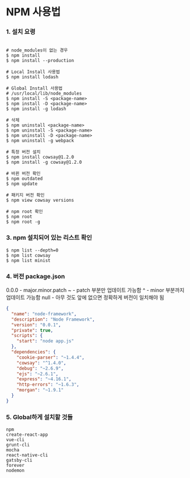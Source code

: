 # NPM 사용법  

### 1. 설치 요령

```shell

# node_modules이 없는 경우
$ npm install
$ npm install --production

# Local Install 사용법
$ npm install lodash

# Global Install 사용법
# /usr/local/lib/node_modules
$ npm install -S <package-name>
$ npm install -D <package-name>
$ npm install -g lodash

# 삭제
$ npm uninstall <package-name>
$ npm uninstall -S <package-name>
$ npm uninstall -D <package-name>
$ npm uninstall -g webpack

# 특정 버전 설치
$ npm install cowsay@1.2.0
$ npm install -g cowsay@1.2.0

# 바뀐 버전 확인
$ npm outdated
$ npm update

# 패키지 버전 확인
$ npm view cowsay versions

# npm root 확인
$ npm root
$ npm root -g

```

### 3. npm 설치되어 있는 리스트 확인

```shell
$ npm list --depth=0
$ npm list cowsay
$ npm list minist
```

### 4. 버전 package.json

0.0.0 - major.minor.patch
~ - patch 부분만 업데이트 가능함
^ - minor 부분까지 업데이트 가능함
null - 아무 것도 앞에 없으면 정확하게 버전이 일치해야 됨
```json
{
  "name": "node-framework",
  "description": "Node Framework",
  "version": "0.0.1",
  "private": true,
  "scripts": {
    "start": "node app.js"
  },
  "dependencies": {
    "cookie-parser": "~1.4.4", 
    "cowsay": "^1.4.0",
    "debug": "~2.6.9",
    "ejs": "~2.6.1",
    "express": "~4.16.1",
    "http-errors": "~1.6.3",
    "morgan": "~1.9.1"
  }
}
```

### 5. Global하게 설치할 것들
```
npm
create-react-app
vue-cli
grunt-cli
mocha
react-native-cli
gatsby-cli
forever
nodemon
```

